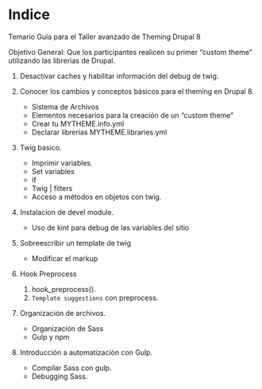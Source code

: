 # Indice

Temario Guía para el Taller avanzado de Theming Drupal 8

Objetivo General: Que los participantes realicen su primer “custom theme” utilizando las librerías de Drupal. 

1. Desactivar caches y habilitar información del debug de twig.

2. Conocer los cambios y conceptos básicos para el theming en Drupal 8.
	- Sistema de Archivos
	- Elementos necesarios para la creación de un “custom theme”
	- Crear tu MYTHEME.info.yml
	- Declarar librerias MYTHEME.libraries.yml

3. Twig basico.
	- Imprimir variables.
	- Set variables
	- if 
	- Twig | filters
	- Acceso a métodos en objetos con twig.

4. Instalacion de devel module.
	- Uso de kint para debug de las variables del sitio

5. Sobreescribir un template de twig
	- Modificar el markup 

6. Hook Preprocess
 	1. hook_preprocess().
	2. `Template suggestions` con preprocess.

7. Organización de archivos.
	- Organización de Sass
	- Gulp y npm

8. Introducción a automatización con Gulp.
	- Compilar Sass con gulp.
	- Debugging Sass.
